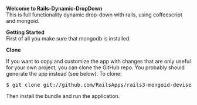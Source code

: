 <b>Welcome to Rails-Dynamic-DropDown</b><br>
This is full functionality dynamic drop-down with rails, using coffeescript and mongoid.

<b>Getting Started</b><br>
First of all you make sure that mongodb is installed. <br>

<b>Clone</b>

If you want to copy and customize the app with changes that are only useful for your own project, you can clone the GitHub repo. You probably should generate the app instead (see below). To clone:

<pre>$ git clone git://github.com/RailsApps/rails3-mongoid-devise.git</pre>
Then install the bundle and run the application.
